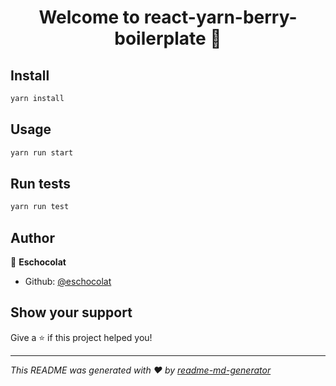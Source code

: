 <h1 align="center">Welcome to react-yarn-berry-boilerplate 👋</h1>

## Install

```sh
yarn install
```

## Usage

```sh
yarn run start
```

## Run tests

```sh
yarn run test
```

## Author

👤 **Eschocolat**

* Github: [@eschocolat](https://github.com/eschocolat)

## Show your support

Give a ⭐️ if this project helped you!

***
_This README was generated with ❤️ by [readme-md-generator](https://github.com/kefranabg/readme-md-generator)_
